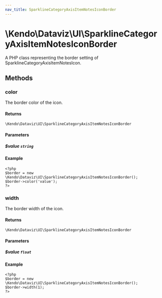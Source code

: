 ```yaml
---
nav_title: SparklineCategoryAxisItemNotesIconBorder
---
```


# \Kendo\Dataviz\UI\SparklineCategoryAxisItemNotesIconBorder

A PHP class representing the border setting of SparklineCategoryAxisItemNotesIcon.


## Methods

### color
The border color of the icon.

#### Returns
`\Kendo\Dataviz\UI\SparklineCategoryAxisItemNotesIconBorder`

#### Parameters

##### $value `string`



#### Example 
    <?php
    $border = new \Kendo\Dataviz\UI\SparklineCategoryAxisItemNotesIconBorder();
    $border->color('value');
    ?>

### width
The border width of the icon.

#### Returns
`\Kendo\Dataviz\UI\SparklineCategoryAxisItemNotesIconBorder`

#### Parameters

##### $value `float`



#### Example 
    <?php
    $border = new \Kendo\Dataviz\UI\SparklineCategoryAxisItemNotesIconBorder();
    $border->width(1);
    ?>

